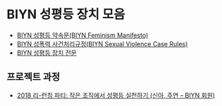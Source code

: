 # BIYN 성평등 장치 모음

- [BIYN 성평등 약속문(BIYN Feminism Manifesto)](https://github.com/BIYN-kr/CodeOfConduct/blob/master/FeminismManifesto.md)
- [BIYN 성폭력 사건처리규정(BIYN Sexual Violence Case Rules)](https://github.com/BIYN-kr/CodeOfConduct/blob/master/CaseRules.md)
- [BIYN 성평등 장치 전문](https://docs.google.com/document/d/1_Jqn-23HC3KQefhaslzhMltHjMmZNASMk5ahCNdFxak/edit#) 

## 프로젝트 과정

- [2018 리-런칭 파티: 작은 조직에서 성평등 실천하기 (신아, 주연 – BIYN 회원)](https://newsbikr.wordpress.com/2018/04/30/%ED%94%84%EB%A1%9C%EA%B7%B8%EB%9E%A8-2-%EC%9E%91%EC%9D%80-%EC%A1%B0%EC%A7%81%EC%97%90%EC%84%9C-%EC%84%B1%ED%8F%89%EB%93%B1-%EC%8B%A4%EC%B2%9C%ED%95%98%EA%B8%B0-%EC%8B%A0%EC%95%84-%EC%A3%BC/) 
